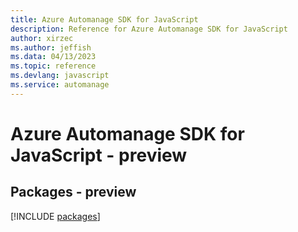 ```yaml
---
title: Azure Automanage SDK for JavaScript
description: Reference for Azure Automanage SDK for JavaScript
author: xirzec
ms.author: jeffish
ms.data: 04/13/2023
ms.topic: reference
ms.devlang: javascript
ms.service: automanage
---
```

# Azure Automanage SDK for JavaScript - preview
## Packages - preview
[!INCLUDE [packages](automanage-index.md)]